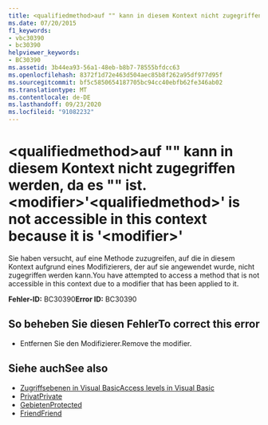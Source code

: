 ```yaml
---
title: <qualifiedmethod>auf "" kann in diesem Kontext nicht zugegriffen werden, da es "" ist. <modifier>
ms.date: 07/20/2015
f1_keywords:
- vbc30390
- bc30390
helpviewer_keywords:
- BC30390
ms.assetid: 3b44ea93-56a1-48eb-b8b7-78555bfdcc63
ms.openlocfilehash: 8372f1d72e463d504aec85b8f262a95df977d95f
ms.sourcegitcommit: bf5c5850654187705bc94cc40ebfb62fe346ab02
ms.translationtype: MT
ms.contentlocale: de-DE
ms.lasthandoff: 09/23/2020
ms.locfileid: "91082232"
---
```

# <a name="qualifiedmethod-is-not-accessible-in-this-context-because-it-is-modifier"></a><span data-ttu-id="407ff-102">\<qualifiedmethod>auf "" kann in diesem Kontext nicht zugegriffen werden, da es "" ist. \<modifier></span><span class="sxs-lookup"><span data-stu-id="407ff-102">'\<qualifiedmethod>' is not accessible in this context because it is '\<modifier>'</span></span>

<span data-ttu-id="407ff-103">Sie haben versucht, auf eine Methode zuzugreifen, auf die in diesem Kontext aufgrund eines Modifizierers, der auf sie angewendet wurde, nicht zugegriffen werden kann.</span><span class="sxs-lookup"><span data-stu-id="407ff-103">You have attempted to access a method that is not accessible in this context due to a modifier that has been applied to it.</span></span>  
  
 <span data-ttu-id="407ff-104">**Fehler-ID:** BC30390</span><span class="sxs-lookup"><span data-stu-id="407ff-104">**Error ID:** BC30390</span></span>  
  
## <a name="to-correct-this-error"></a><span data-ttu-id="407ff-105">So beheben Sie diesen Fehler</span><span class="sxs-lookup"><span data-stu-id="407ff-105">To correct this error</span></span>  
  
- <span data-ttu-id="407ff-106">Entfernen Sie den Modifizierer.</span><span class="sxs-lookup"><span data-stu-id="407ff-106">Remove the modifier.</span></span>  
  
## <a name="see-also"></a><span data-ttu-id="407ff-107">Siehe auch</span><span class="sxs-lookup"><span data-stu-id="407ff-107">See also</span></span>

- [<span data-ttu-id="407ff-108">Zugriffsebenen in Visual Basic</span><span class="sxs-lookup"><span data-stu-id="407ff-108">Access levels in Visual Basic</span></span>](../programming-guide/language-features/declared-elements/access-levels.md)
- [<span data-ttu-id="407ff-109">Privat</span><span class="sxs-lookup"><span data-stu-id="407ff-109">Private</span></span>](../language-reference/modifiers/private.md)
- [<span data-ttu-id="407ff-110">Gebieten</span><span class="sxs-lookup"><span data-stu-id="407ff-110">Protected</span></span>](../language-reference/modifiers/protected.md)
- [<span data-ttu-id="407ff-111">Friend</span><span class="sxs-lookup"><span data-stu-id="407ff-111">Friend</span></span>](../language-reference/modifiers/friend.md)
